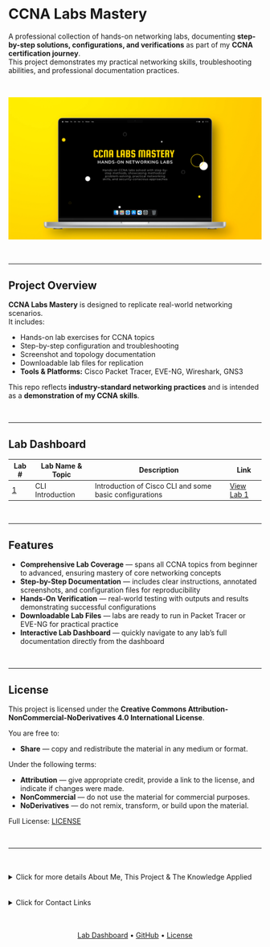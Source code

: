 # CCNA Labs Mastery

A professional collection of hands-on networking labs, documenting **step-by-step solutions, configurations, and verifications** as part of my **CCNA certification journey**.  
This project demonstrates my practical networking skills, troubleshooting abilities, and professional documentation practices.

<br>

<p align="center">
  <a href="Lab-01-VLAN-Configuration/README.md">
    <img src="assets/banner.webp" alt="CCNA Labs Mastery project banner" width="850"/>
  </a>
</p>

<br>

---

## Project Overview

**CCNA Labs Mastery** is designed to replicate real-world networking scenarios.  
It includes:

- Hands-on lab exercises for CCNA topics
- Step-by-step configuration and troubleshooting
- Screenshot and topology documentation
- Downloadable lab files for replication
- **Tools & Platforms:** Cisco Packet Tracer, EVE-NG, Wireshark, GNS3

This repo reflects **industry-standard networking practices** and is intended as a **demonstration of my CCNA skills**.

<br>

---

## Lab Dashboard

| Lab #                     | Lab Name & Topic | Description                                             | Link                               |
| ------------------------- | ---------------- | ------------------------------------------------------- | ---------------------------------- |
| [1](labs/lab-1/README.md) | CLI Introduction | Introduction of Cisco CLI and some basic configurations | [View Lab 1](labs/lab-1/README.md) |

<br>

---

## Features

- **Comprehensive Lab Coverage** — spans all CCNA topics from beginner to advanced, ensuring mastery of core networking concepts
- **Step-by-Step Documentation** — includes clear instructions, annotated screenshots, and configuration files for reproducibility
- **Hands-On Verification** — real-world testing with outputs and results demonstrating successful configurations
- **Downloadable Lab Files** — labs are ready to run in Packet Tracer or EVE-NG for practical practice
- **Interactive Lab Dashboard** — quickly navigate to any lab’s full documentation directly from the dashboard

<br>

---

## License

This project is licensed under the **Creative Commons Attribution-NonCommercial-NoDerivatives 4.0 International License**.

You are free to:

- **Share** — copy and redistribute the material in any medium or format.

Under the following terms:

- **Attribution** — give appropriate credit, provide a link to the license, and indicate if changes were made.
- **NonCommercial** — do not use the material for commercial purposes.
- **NoDerivatives** — do not remix, transform, or build upon the material.

Full License: [LICENSE](LICENSE)

<br>

---

<br>
<br>
<details>
<summary>Click for more details About Me, This Project & The Knowledge Applied</summary>

## About Me, This Project & The Knowledge Applied

This project is part of my **CCNA Certification portfolio** — designed to demonstrate **real-world networking expertise** and professional documentation skills.

By completing all labs with **step-by-step solutions, verification outputs, and topology diagrams**, I have created a **comprehensive hands-on networking portfolio**.  
The project covers competencies across all CCNA 200-301 domains:

---

<details>
<summary><strong>1. Network Fundamentals</strong></summary>

- Understanding OSI & TCP/IP models
- IP addressing, subnetting, and VLSM
- Network topology design and documentation
- Cabling standards and connectivity verification

</details>

---

<details>
<summary><strong>2. Network Access (Switching & VLANs)</strong></summary>

- Configuring VLANs and trunking
- Inter-VLAN routing
- Switch security features and port configurations
- Troubleshooting VLAN connectivity
- Wireless basics (SSID, authentication, basic config)

</details>

---

<details>
<summary><strong>3. IP Connectivity (Routing & WAN)</strong></summary>

- Static routing and default routes
- RIP, OSPF, and EIGRP configuration
- Routing table verification and troubleshooting
- WAN interface testing (PPP, Frame Relay)
- Network convergence and path verification

</details>

---

<details>
<summary><strong>4. IP Services</strong></summary>

- DHCP and IP assignment verification
- NAT and PAT configuration
- NTP, SNMP, and Syslog basics
- QoS overview and traffic management
- DNS resolution in labs

</details>

---

<details>
<summary><strong>5. Security Fundamentals</strong></summary>

- Access Control Lists (standard & extended)
- Port security on switches
- Basic VPN and secure remote access concepts
- Threat simulation and mitigation exercises

</details>

---

<details>
<summary><strong>6. Automation & Programmability</strong></summary>

- Understanding REST APIs and controller-based networking
- Device management automation concepts
- Configuration management using scripts or tools
- Basic network programmability awareness

</details>

---

<details>
<summary><strong>7. Troubleshooting & Verification</strong></summary>

- Ping, traceroute, and loopback tests
- Packet capture analysis (Wireshark)
- Log monitoring and verification commands
- Structured troubleshooting methodology across all domains

</details>

## </details>

<br>
<br>
</details>

<details>
<summary>Click for Contact Links</summary>

**Connect with me:**

- [GitHub](https://github.com/MustafaHabibX)
</details>

<br>
<br>

<p align="center"> 
  <a href="#lab-dashboard">Lab Dashboard</a> • 
  <a href="https://github.com/MustafaHabibX">GitHub</a> • 
  <a href="/LICENSE">License</a>
</p>
